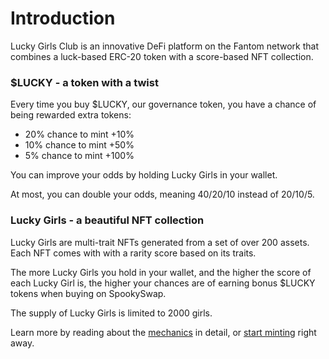 # Introduction

Lucky Girls Club is an innovative DeFi platform on the Fantom network that combines a luck-based ERC-20 token with a score-based NFT collection.

### $LUCKY - a token with a twist

Every time you buy $LUCKY, our governance token, you have a chance of being rewarded extra tokens:

* 20% chance to mint +10%
* 10% chance to mint +50%
* 5% chance to mint +100%

You can improve your odds by holding Lucky Girls in your wallet.

At most, you can double your odds, meaning 40/20/10 instead of 20/10/5.

### Lucky Girls - a beautiful NFT collection

Lucky Girls are multi-trait NFTs generated from a set of over 200 assets. Each NFT comes with with a rarity score based on its traits.

The more Lucky Girls you hold in your wallet, and the higher the score of each Lucky Girl is, the higher your chances are of earning bonus $LUCKY tokens when buying on SpookySwap.

The supply of Lucky Girls is limited to 2000 girls.

Learn more by reading about the [mechanics](mechanics.md) in detail, or [start minting](https://luck.wtf) right away.
